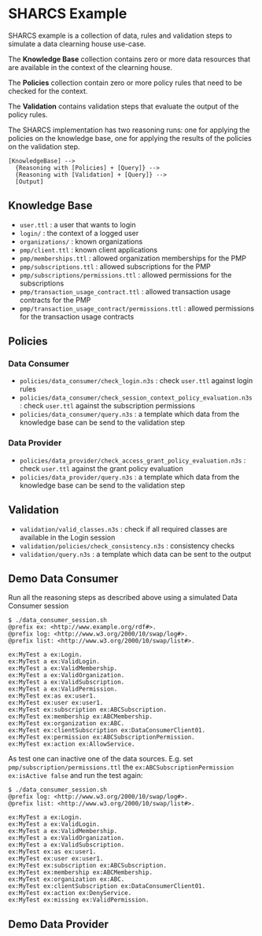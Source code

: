 # SHARCS Example

SHARCS example is a collection of data, rules and validation steps to simulate a data clearning house use-case.

The **Knowledge Base** collection contains zero or more data resources that are 
available in the context of the clearning house.

The **Policies** collection contain zero or more policy rules that need
to be checked for the context.

The **Validation** contains validation steps that evaluate the output of
the policy rules.

The SHARCS implementation has two reasoning runs: one for applying the policies on the knowledge base, one for applying the results of the policies on the validation step.

```
[KnowledgeBase] --> 
  {Reasoning with [Policies] + [Query]} --> 
  {Reasoning with [Validation] + [Query]} -->
  [Output]
```

## Knowledge Base

- `user.ttl` : a user that wants to login
- `login/` : the context of a logged user
- `organizations/` : known organizations
- `pmp/client.ttl` : known client applications
- `pmp/memberships.ttl` : allowed organization memberships for the PMP
- `pmp/subscriptions.ttl` : allowed subscriptions for the PMP
- `pmp/subscriptions/permissions.ttl` : allowed permissions for the subscriptions
- `pmp/transaction_usage_contract.ttl` : allowed transaction usage contracts for the PMP
- `pmp/transaction_usage_contract/permissions.ttl` : allowed permissions for the transaction usage contracts

## Policies

### Data Consumer

- `policies/data_consumer/check_login.n3s` : check `user.ttl` against login rules
- `policies/data_consumer/check_session_context_policy_evaluation.n3s` : check `user.ttl` against the subscription permissions
- `policies/data_consumer/query.n3s` : a template which data from the knowledge base can be send to the validation step

### Data Provider

- `policies/data_provider/check_access_grant_policy_evaluation.n3s` : check `user.ttl` against the grant policy evaluation
- `policies/data_provider/query.n3s` : a template which data from the knowledge base can be send to the validation step

## Validation 
- `validation/valid_classes.n3s` : check if all required classes are available in the Login session
- `validation/policies/check_consistency.n3s` : consistency checks
- `validation/query.n3s` : a template which data can be sent to the output

## Demo Data Consumer 

Run all the reasoning steps as described above using a simulated Data Consumer session

```
$ ./data_consumer_session.sh
@prefix ex: <http://www.example.org/rdf#>.
@prefix log: <http://www.w3.org/2000/10/swap/log#>.
@prefix list: <http://www.w3.org/2000/10/swap/list#>.

ex:MyTest a ex:Login.
ex:MyTest a ex:ValidLogin.
ex:MyTest a ex:ValidMembership.
ex:MyTest a ex:ValidOrganization.
ex:MyTest a ex:ValidSubscription.
ex:MyTest a ex:ValidPermission.
ex:MyTest ex:as ex:user1.
ex:MyTest ex:user ex:user1.
ex:MyTest ex:subscription ex:ABCSubscription.
ex:MyTest ex:membership ex:ABCMembership.
ex:MyTest ex:organization ex:ABC.
ex:MyTest ex:clientSubscription ex:DataConsumerClient01.
ex:MyTest ex:permission ex:ABCSubscriptionPermission.
ex:MyTest ex:action ex:AllowService.
```

As test one can inactive one of the data sources. E.g. set `pmp/subscription/permissions.ttl` the `ex:ABCSubscriptionPermission ex:isActive false` and run the test again:

```
$ ./data_consumer_session.sh
@prefix log: <http://www.w3.org/2000/10/swap/log#>.
@prefix list: <http://www.w3.org/2000/10/swap/list#>.

ex:MyTest a ex:Login.
ex:MyTest a ex:ValidLogin.
ex:MyTest a ex:ValidMembership.
ex:MyTest a ex:ValidOrganization.
ex:MyTest a ex:ValidSubscription.
ex:MyTest ex:as ex:user1.
ex:MyTest ex:user ex:user1.
ex:MyTest ex:subscription ex:ABCSubscription.
ex:MyTest ex:membership ex:ABCMembership.
ex:MyTest ex:organization ex:ABC.
ex:MyTest ex:clientSubscription ex:DataConsumerClient01.
ex:MyTest ex:action ex:DenyService.
ex:MyTest ex:missing ex:ValidPermission.
```

## Demo Data Provider